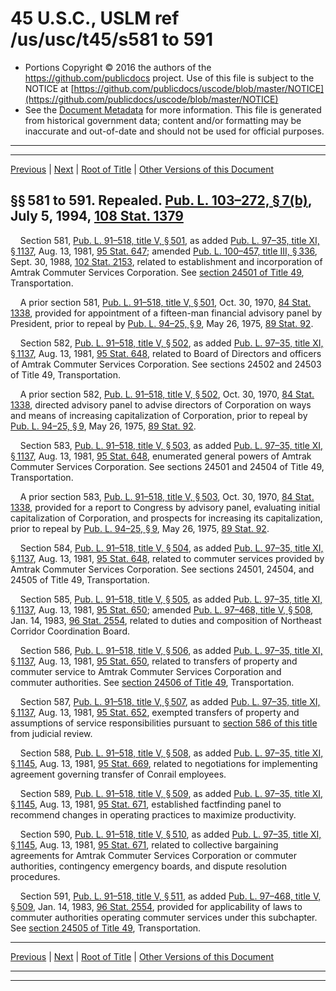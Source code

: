 ---
---

# 45 U.S.C., USLM ref /us/usc/t45/s581 to 591

* Portions Copyright © 2016 the authors of the https://github.com/publicdocs project.
  Use of this file is subject to the NOTICE at [https://github.com/publicdocs/uscode/blob/master/NOTICE](https://github.com/publicdocs/uscode/blob/master/NOTICE)
* See the [Document Metadata](././../../../../..//README.md) for more information.
  This file is generated from historical government data; content and/or formatting may be inaccurate and out-of-date and should not be used for official purposes.

----------
----------

[Previous](./../../../../..//us/usc/t45/ch14/schV/m__us_usc_t45_ch14_schV.md) | [Next](./../../../../..//us/usc/t45/ch14/schVI/m__us_usc_t45_ch14_schVI.md) | [Root of Title](./../../../../../) | [Other Versions of this Document](https://publicdocs.github.io/go/links?ns=uslm&ref=%2Fus%2Fusc%2Ft45%2Fs581+to+591)

## §§ 581 to 591. Repealed. [Pub. L. 103–272, § 7(b)][/us/pl/103/272/s7/b], July 5, 1994, [108 Stat. 1379][/us/stat/108/1379]

    Section 581, [Pub. L. 91–518, title V, § 501][/us/pl/91/518/s501], as added [Pub. L. 97–35, title XI, § 1137][/us/pl/97/35/s1137], Aug. 13, 1981, [95 Stat. 647][/us/stat/95/647]; amended [Pub. L. 100–457, title III, § 336][/us/pl/100/457/s336], Sept. 30, 1988, [102 Stat. 2153][/us/stat/102/2153], related to establishment and incorporation of Amtrak Commuter Services Corporation. See [section 24501 of Title 49][/us/usc/t49/s24501], Transportation.

    A prior section 581, [Pub. L. 91–518, title V, § 501][/us/pl/91/518/s501], Oct. 30, 1970, [84 Stat. 1338][/us/stat/84/1338], provided for appointment of a fifteen-man financial advisory panel by President, prior to repeal by [Pub. L. 94–25, § 9][/us/pl/94/25/s9], May 26, 1975, [89 Stat. 92][/us/stat/89/92].

    Section 582, [Pub. L. 91–518, title V, § 502][/us/pl/91/518/s502], as added [Pub. L. 97–35, title XI, § 1137][/us/pl/97/35/s1137], Aug. 13, 1981, [95 Stat. 648][/us/stat/95/648], related to Board of Directors and officers of Amtrak Commuter Services Corporation. See sections 24502 and 24503 of Title 49, Transportation.

    A prior section 582, [Pub. L. 91–518, title V, § 502][/us/pl/91/518/s502], Oct. 30, 1970, [84 Stat. 1338][/us/stat/84/1338], directed advisory panel to advise directors of Corporation on ways and means of increasing capitalization of Corporation, prior to repeal by [Pub. L. 94–25, § 9][/us/pl/94/25/s9], May 26, 1975, [89 Stat. 92][/us/stat/89/92].

    Section 583, [Pub. L. 91–518, title V, § 503][/us/pl/91/518/s503], as added [Pub. L. 97–35, title XI, § 1137][/us/pl/97/35/s1137], Aug. 13, 1981, [95 Stat. 648][/us/stat/95/648], enumerated general powers of Amtrak Commuter Services Corporation. See sections 24501 and 24504 of Title 49, Transportation.

    A prior section 583, [Pub. L. 91–518, title V, § 503][/us/pl/91/518/s503], Oct. 30, 1970, [84 Stat. 1338][/us/stat/84/1338], provided for a report to Congress by advisory panel, evaluating initial capitalization of Corporation, and prospects for increasing its capitalization, prior to repeal by [Pub. L. 94–25, § 9][/us/pl/94/25/s9], May 26, 1975, [89 Stat. 92][/us/stat/89/92].

    Section 584, [Pub. L. 91–518, title V, § 504][/us/pl/91/518/s504], as added [Pub. L. 97–35, title XI, § 1137][/us/pl/97/35/s1137], Aug. 13, 1981, [95 Stat. 648][/us/stat/95/648], related to commuter services provided by Amtrak Commuter Services Corporation. See sections 24501, 24504, and 24505 of Title 49, Transportation.

    Section 585, [Pub. L. 91–518, title V, § 505][/us/pl/91/518/s505], as added [Pub. L. 97–35, title XI, § 1137][/us/pl/97/35/s1137], Aug. 13, 1981, [95 Stat. 650][/us/stat/95/650]; amended [Pub. L. 97–468, title V, § 508][/us/pl/97/468/s508], Jan. 14, 1983, [96 Stat. 2554][/us/stat/96/2554], related to duties and composition of Northeast Corridor Coordination Board.

    Section 586, [Pub. L. 91–518, title V, § 506][/us/pl/91/518/s506], as added [Pub. L. 97–35, title XI, § 1137][/us/pl/97/35/s1137], Aug. 13, 1981, [95 Stat. 650][/us/stat/95/650], related to transfers of property and commuter service to Amtrak Commuter Services Corporation and commuter authorities. See [section 24506 of Title 49][/us/usc/t49/s24506], Transportation.

    Section 587, [Pub. L. 91–518, title V, § 507][/us/pl/91/518/s507], as added [Pub. L. 97–35, title XI, § 1137][/us/pl/97/35/s1137], Aug. 13, 1981, [95 Stat. 652][/us/stat/95/652], exempted transfers of property and assumptions of service responsibilities pursuant to [section 586 of this title][/us/usc/t45/s586] from judicial review.

    Section 588, [Pub. L. 91–518, title V, § 508][/us/pl/91/518/s508], as added [Pub. L. 97–35, title XI, § 1145][/us/pl/97/35/s1145], Aug. 13, 1981, [95 Stat. 669][/us/stat/95/669], related to negotiations for implementing agreement governing transfer of Conrail employees.

    Section 589, [Pub. L. 91–518, title V, § 509][/us/pl/91/518/s509], as added [Pub. L. 97–35, title XI, § 1145][/us/pl/97/35/s1145], Aug. 13, 1981, [95 Stat. 671][/us/stat/95/671], established factfinding panel to recommend changes in operating practices to maximize productivity.

    Section 590, [Pub. L. 91–518, title V, § 510][/us/pl/91/518/s510], as added [Pub. L. 97–35, title XI, § 1145][/us/pl/97/35/s1145], Aug. 13, 1981, [95 Stat. 671][/us/stat/95/671], related to collective bargaining agreements for Amtrak Commuter Services Corporation or commuter authorities, contingency emergency boards, and dispute resolution procedures.

    Section 591, [Pub. L. 91–518, title V, § 511][/us/pl/91/518/s511], as added [Pub. L. 97–468, title V, § 509][/us/pl/97/468/s509], Jan. 14, 1983, [96 Stat. 2554][/us/stat/96/2554], provided for applicability of laws to commuter authorities operating commuter services under this subchapter. See [section 24505 of Title 49][/us/usc/t49/s24505], Transportation.

----------

[Previous](./../../../../..//us/usc/t45/ch14/schV/m__us_usc_t45_ch14_schV.md) | [Next](./../../../../..//us/usc/t45/ch14/schVI/m__us_usc_t45_ch14_schVI.md) | [Root of Title](./../../../../../) | [Other Versions of this Document](https://publicdocs.github.io/go/links?ns=uslm&ref=%2Fus%2Fusc%2Ft45%2Fs581+to+591)

----------
----------

[/us/pl/103/272/s7/b]: https://publicdocs.github.io/go/links?ns=uslm&ref=%2Fus%2Fpl%2F103%2F272%2Fs7%2Fb
[/us/stat/108/1379]: https://publicdocs.github.io/go/links?ns=uslm&ref=%2Fus%2Fstat%2F108%2F1379
[/us/pl/91/518/s501]: https://publicdocs.github.io/go/links?ns=uslm&ref=%2Fus%2Fpl%2F91%2F518%2Fs501
[/us/pl/97/35/s1137]: https://publicdocs.github.io/go/links?ns=uslm&ref=%2Fus%2Fpl%2F97%2F35%2Fs1137
[/us/stat/95/647]: https://publicdocs.github.io/go/links?ns=uslm&ref=%2Fus%2Fstat%2F95%2F647
[/us/pl/100/457/s336]: https://publicdocs.github.io/go/links?ns=uslm&ref=%2Fus%2Fpl%2F100%2F457%2Fs336
[/us/stat/102/2153]: https://publicdocs.github.io/go/links?ns=uslm&ref=%2Fus%2Fstat%2F102%2F2153
[/us/usc/t49/s24501]: https://publicdocs.github.io/go/links?ns=uslm&ref=%2Fus%2Fusc%2Ft49%2Fs24501
[/us/pl/91/518/s501]: https://publicdocs.github.io/go/links?ns=uslm&ref=%2Fus%2Fpl%2F91%2F518%2Fs501
[/us/stat/84/1338]: https://publicdocs.github.io/go/links?ns=uslm&ref=%2Fus%2Fstat%2F84%2F1338
[/us/pl/94/25/s9]: https://publicdocs.github.io/go/links?ns=uslm&ref=%2Fus%2Fpl%2F94%2F25%2Fs9
[/us/stat/89/92]: https://publicdocs.github.io/go/links?ns=uslm&ref=%2Fus%2Fstat%2F89%2F92
[/us/pl/91/518/s502]: https://publicdocs.github.io/go/links?ns=uslm&ref=%2Fus%2Fpl%2F91%2F518%2Fs502
[/us/pl/97/35/s1137]: https://publicdocs.github.io/go/links?ns=uslm&ref=%2Fus%2Fpl%2F97%2F35%2Fs1137
[/us/stat/95/648]: https://publicdocs.github.io/go/links?ns=uslm&ref=%2Fus%2Fstat%2F95%2F648
[/us/pl/91/518/s502]: https://publicdocs.github.io/go/links?ns=uslm&ref=%2Fus%2Fpl%2F91%2F518%2Fs502
[/us/stat/84/1338]: https://publicdocs.github.io/go/links?ns=uslm&ref=%2Fus%2Fstat%2F84%2F1338
[/us/pl/94/25/s9]: https://publicdocs.github.io/go/links?ns=uslm&ref=%2Fus%2Fpl%2F94%2F25%2Fs9
[/us/stat/89/92]: https://publicdocs.github.io/go/links?ns=uslm&ref=%2Fus%2Fstat%2F89%2F92
[/us/pl/91/518/s503]: https://publicdocs.github.io/go/links?ns=uslm&ref=%2Fus%2Fpl%2F91%2F518%2Fs503
[/us/pl/97/35/s1137]: https://publicdocs.github.io/go/links?ns=uslm&ref=%2Fus%2Fpl%2F97%2F35%2Fs1137
[/us/stat/95/648]: https://publicdocs.github.io/go/links?ns=uslm&ref=%2Fus%2Fstat%2F95%2F648
[/us/pl/91/518/s503]: https://publicdocs.github.io/go/links?ns=uslm&ref=%2Fus%2Fpl%2F91%2F518%2Fs503
[/us/stat/84/1338]: https://publicdocs.github.io/go/links?ns=uslm&ref=%2Fus%2Fstat%2F84%2F1338
[/us/pl/94/25/s9]: https://publicdocs.github.io/go/links?ns=uslm&ref=%2Fus%2Fpl%2F94%2F25%2Fs9
[/us/stat/89/92]: https://publicdocs.github.io/go/links?ns=uslm&ref=%2Fus%2Fstat%2F89%2F92
[/us/pl/91/518/s504]: https://publicdocs.github.io/go/links?ns=uslm&ref=%2Fus%2Fpl%2F91%2F518%2Fs504
[/us/pl/97/35/s1137]: https://publicdocs.github.io/go/links?ns=uslm&ref=%2Fus%2Fpl%2F97%2F35%2Fs1137
[/us/stat/95/648]: https://publicdocs.github.io/go/links?ns=uslm&ref=%2Fus%2Fstat%2F95%2F648
[/us/pl/91/518/s505]: https://publicdocs.github.io/go/links?ns=uslm&ref=%2Fus%2Fpl%2F91%2F518%2Fs505
[/us/pl/97/35/s1137]: https://publicdocs.github.io/go/links?ns=uslm&ref=%2Fus%2Fpl%2F97%2F35%2Fs1137
[/us/stat/95/650]: https://publicdocs.github.io/go/links?ns=uslm&ref=%2Fus%2Fstat%2F95%2F650
[/us/pl/97/468/s508]: https://publicdocs.github.io/go/links?ns=uslm&ref=%2Fus%2Fpl%2F97%2F468%2Fs508
[/us/stat/96/2554]: https://publicdocs.github.io/go/links?ns=uslm&ref=%2Fus%2Fstat%2F96%2F2554
[/us/pl/91/518/s506]: https://publicdocs.github.io/go/links?ns=uslm&ref=%2Fus%2Fpl%2F91%2F518%2Fs506
[/us/pl/97/35/s1137]: https://publicdocs.github.io/go/links?ns=uslm&ref=%2Fus%2Fpl%2F97%2F35%2Fs1137
[/us/stat/95/650]: https://publicdocs.github.io/go/links?ns=uslm&ref=%2Fus%2Fstat%2F95%2F650
[/us/usc/t49/s24506]: https://publicdocs.github.io/go/links?ns=uslm&ref=%2Fus%2Fusc%2Ft49%2Fs24506
[/us/pl/91/518/s507]: https://publicdocs.github.io/go/links?ns=uslm&ref=%2Fus%2Fpl%2F91%2F518%2Fs507
[/us/pl/97/35/s1137]: https://publicdocs.github.io/go/links?ns=uslm&ref=%2Fus%2Fpl%2F97%2F35%2Fs1137
[/us/stat/95/652]: https://publicdocs.github.io/go/links?ns=uslm&ref=%2Fus%2Fstat%2F95%2F652
[/us/usc/t45/s586]: https://publicdocs.github.io/go/links?ns=uslm&ref=%2Fus%2Fusc%2Ft45%2Fs586
[/us/pl/91/518/s508]: https://publicdocs.github.io/go/links?ns=uslm&ref=%2Fus%2Fpl%2F91%2F518%2Fs508
[/us/pl/97/35/s1145]: https://publicdocs.github.io/go/links?ns=uslm&ref=%2Fus%2Fpl%2F97%2F35%2Fs1145
[/us/stat/95/669]: https://publicdocs.github.io/go/links?ns=uslm&ref=%2Fus%2Fstat%2F95%2F669
[/us/pl/91/518/s509]: https://publicdocs.github.io/go/links?ns=uslm&ref=%2Fus%2Fpl%2F91%2F518%2Fs509
[/us/pl/97/35/s1145]: https://publicdocs.github.io/go/links?ns=uslm&ref=%2Fus%2Fpl%2F97%2F35%2Fs1145
[/us/stat/95/671]: https://publicdocs.github.io/go/links?ns=uslm&ref=%2Fus%2Fstat%2F95%2F671
[/us/pl/91/518/s510]: https://publicdocs.github.io/go/links?ns=uslm&ref=%2Fus%2Fpl%2F91%2F518%2Fs510
[/us/pl/97/35/s1145]: https://publicdocs.github.io/go/links?ns=uslm&ref=%2Fus%2Fpl%2F97%2F35%2Fs1145
[/us/stat/95/671]: https://publicdocs.github.io/go/links?ns=uslm&ref=%2Fus%2Fstat%2F95%2F671
[/us/pl/91/518/s511]: https://publicdocs.github.io/go/links?ns=uslm&ref=%2Fus%2Fpl%2F91%2F518%2Fs511
[/us/pl/97/468/s509]: https://publicdocs.github.io/go/links?ns=uslm&ref=%2Fus%2Fpl%2F97%2F468%2Fs509
[/us/stat/96/2554]: https://publicdocs.github.io/go/links?ns=uslm&ref=%2Fus%2Fstat%2F96%2F2554
[/us/usc/t49/s24505]: https://publicdocs.github.io/go/links?ns=uslm&ref=%2Fus%2Fusc%2Ft49%2Fs24505


